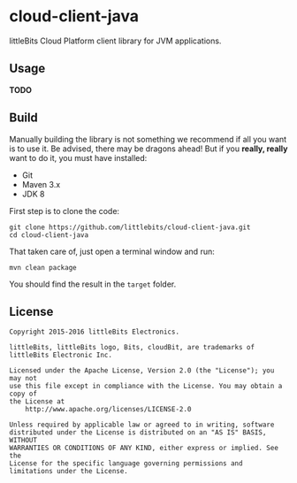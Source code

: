 # cloud-client-java
littleBits Cloud Platform client library for JVM applications.

## Usage

**TODO**

## Build

Manually building the library is not something we recommend if all you want is to use it.
Be advised, there may be dragons ahead! But if you **really, really** want to do it, you must have installed:
* Git
* Maven 3.x
* JDK 8

First step is to clone the code:
```
git clone https://github.com/littlebits/cloud-client-java.git
cd cloud-client-java
```

That taken care of, just open a terminal window and run:
```
mvn clean package
```

You should find the result in the `target` folder.

## License

```
Copyright 2015-2016 littleBits Electronics.

littleBits, littleBits logo, Bits, cloudBit, are trademarks of littleBits Electronic Inc.

Licensed under the Apache License, Version 2.0 (the "License"); you may not
use this file except in compliance with the License. You may obtain a copy of
the License at
    http://www.apache.org/licenses/LICENSE-2.0

Unless required by applicable law or agreed to in writing, software
distributed under the License is distributed on an "AS IS" BASIS, WITHOUT
WARRANTIES OR CONDITIONS OF ANY KIND, either express or implied. See the
License for the specific language governing permissions and limitations under the License.
```

